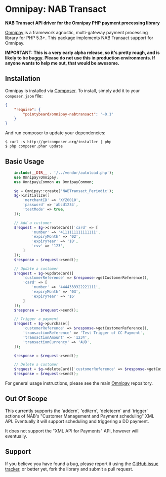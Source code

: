 # Omnipay: NAB Transact

**NAB Transact API driver for the Omnipay PHP payment processing library**

[Omnipay](https://github.com/thephpleague/omnipay) is a framework agnostic, multi-gateway payment
processing library for PHP 5.3+. This package implements NAB Transact support for Omnipay.

**IMPORTANT: This is a very early alpha release, so it's pretty rough, and is likely to be buggy. Please do not use this in production environments. If anyone wants to help me out, that would be awesome.**


## Installation

Omnipay is installed via [Composer](http://getcomposer.org/). To install, simply add it
to your `composer.json` file:

```json
{
    "require": {
        "pointybeard/omnipay-nabtransact": "~0.1"
    }
}
```

And run composer to update your dependencies:

    $ curl -s http://getcomposer.org/installer | php
    $ php composer.phar update

## Basic Usage

```php
    include(__DIR__ . '/../vendor/autoload.php');
    use Omnipay\Omnipay;
    use Omnipay\Common as OmnipayCommon;

    $g = Omnipay::create('NABTransact_Periodic');
    $g->initialize([
        'merchantID' => 'XYZ0010',
        'password' => 'abcd1234',
        'testMode' => true,
    ]);

    // Add a customer
    $request = $g->createCard(['card' => [
            'number' => '4111111111111111',
            'expiryMonth' => '02',
            'expiryYear' => '18',
            'cvv' => '123',
        ]
    ]);
    $response = $request->send();

    // Update a customer
    $request = $g->updateCard([
        'customerReference' => $response->getCustomerReference(),
        'card' => [
            'number' => '4444333322221111',
            'expiryMonth' => '03',
            'expiryYear' => '16'
        ]
    ]);
    $response = $request->send();

    // Trigger a payment
    $request = $g->purchase([
        'customerReference' => $response->getCustomerReference(),
        'transactionReference' => 'Test Trigger of CC Payment',
        'transactionAmount' => '1234',
        'transactionCurrency' => 'AUD',
    ]);

    $response = $request->send();

    // Delete a customer
    $request = $g->deleteCard(['customerReference' => $response->getCustomerReference()]);
    $response = $request->send();

```

For general usage instructions, please see the main [Omnipay](https://github.com/thephpleague/omnipay)
repository.

## Out Of Scope

This currently supports the 'addcrn', 'editcrn', 'deletecrn' and 'trigger' actions of NAB's "Customer Management and Payment scheduling" XML API. Eventually it will support scheduling and triggering a DD payment.

It does not support the "XML API for Payments" API, however will eventually.

## Support

If you believe you have found a bug, please report it using the [GitHub issue tracker](https://github.com/pointybeard/omnipay-nabtransact/issues),
or better yet, fork the library and submit a pull request.
